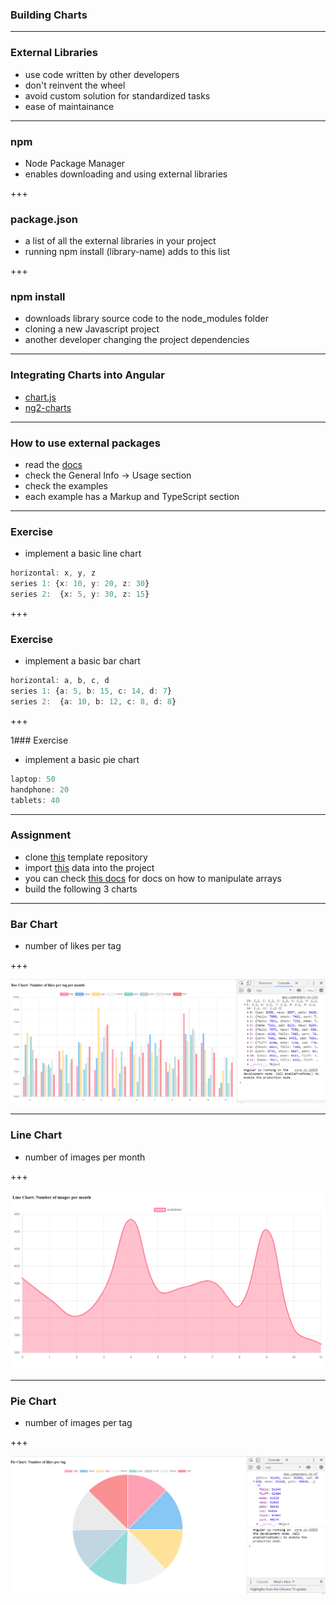 ### Building Charts

---

### External Libraries

- use code written by other developers
- don't reinvent the wheel
- avoid custom solution for standardized tasks
- ease of maintainance

---

### npm

- Node Package Manager
- enables downloading and using external libraries

+++

### package.json

- a list of all the external libraries in your project
- running <span class="text-blue">npm install (library-name)</span> adds to this list

+++

### npm install

- downloads library source code to the <span class="text-blue">node_modules</span> folder
- cloning a new Javascript project
- another developer changing the project dependencies 

---

### Integrating Charts into Angular

- [chart.js](https://www.chartjs.org/)
- [ng2-charts](https://valor-software.com/ng2-charts)

---

### How to use external packages

- read the [docs](https://valor-software.com/ng2-charts)
- check the <span class="text-gold">General Info -> Usage</span> section
- check the examples
- each example has a <span class="text-gold">Markup</span> and <span class="text-gold">TypeScript</span> section

---

### Exercise

- implement a basic line chart

```ts
horizontal: x, y, z
series 1: {x: 10, y: 20, z: 30}
series 2:  {x: 5, y: 30, z: 15}
```

+++

### Exercise


- implement a basic bar chart

```ts
horizontal: a, b, c, d
series 1: {a: 5, b: 15, c: 14, d: 7}
series 2:  {a: 10, b: 12, c: 8, d: 8}
```

+++

1### Exercise

- implement a basic pie chart

```ts
laptop: 50
handphone: 20
tablets: 40
```

---

### Assignment

- clone [this](https://github.com/cmh114933/data-dashboard-example) template repository
- import [this](https://gist.github.com/mingxiangchan/e62818b558c28d61c412cd8362a4a200) data into the project
- you can check [this docs](https://devdocs.io/javascript/global_objects/array) for docs on how to manipulate arrays
- build the following 3 charts

---

### Bar Chart

- number of likes per tag

+++

![chart](bar_chart.png)

---

### Line Chart

- number of images per month

+++

![chart](line_chart.png)

---

### Pie Chart

- number of images per tag

+++

![chart](pie_chart_1.png)
